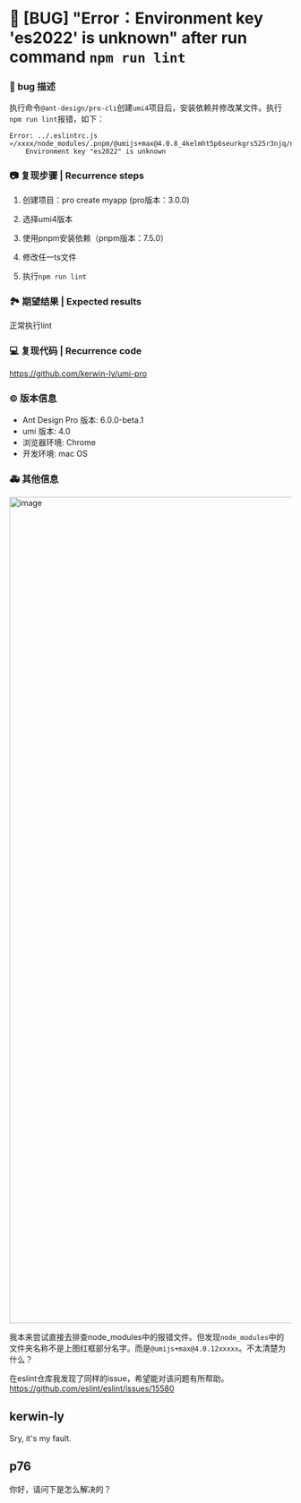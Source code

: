 # 🐛 [BUG] "Error：Environment key 'es2022' is unknown" after run command `npm run lint`

### 🐛 bug 描述

执行命令`@ant-design/pro-cli`创建`umi4`项目后，安装依赖并修改某文件。执行`npm run lint`报错，如下：

```
Error: ../.eslintrc.js »/xxxx/node_modules/.pnpm/@umijs+max@4.0.8_4kelmht5p6seurkgrs525r3njq/node_modules/@umijs/max/eslint.js:
	Environment key "es2022" is unknown
```

### 📷 复现步骤 | Recurrence steps

1. 创建项目：pro create myapp (pro版本：3.0.0)

2. 选择umi4版本

3. 使用pnpm安装依赖（pnpm版本：7.5.0）

4. 修改任一ts文件

5. 执行`npm run lint`

### 🏞 期望结果 | Expected results

正常执行lint

### 💻 复现代码 | Recurrence code

https://github.com/kerwin-ly/umi-pro

### © 版本信息

- Ant Design Pro 版本: 6.0.0-beta.1
- umi 版本: 4.0
- 浏览器环境: Chrome
- 开发环境: mac OS

### 🚑 其他信息

<img width="1476" alt="image" src="https://user-images.githubusercontent.com/23304298/184271081-7a935992-2909-4a69-a8e1-c2b6aca3c92b.png">

我本来尝试直接去排查node_modules中的报错文件。但发现`node_modules`中的文件夹名称不是上图红框部分名字。而是`@umijs+max@4.0.12xxxxx`。不太清楚为什么？

在eslint仓库我发现了同样的issue，希望能对该问题有所帮助。https://github.com/eslint/eslint/issues/15580

## kerwin-ly

Sry, it's my fault.

## p76

你好，请问下是怎么解决的？
